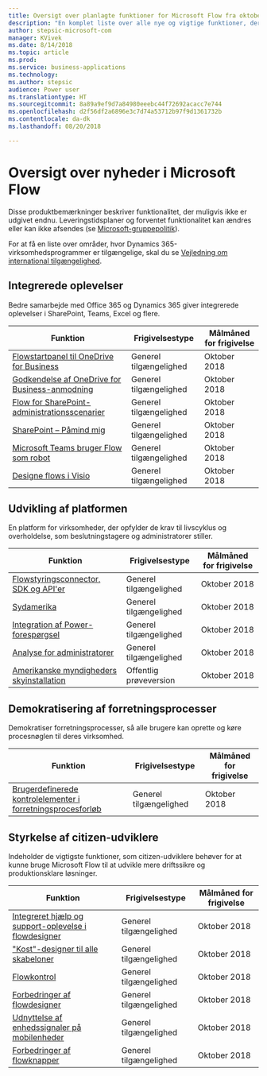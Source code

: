 ```yaml
---
title: Oversigt over planlagte funktioner for Microsoft Flow fra oktober 2018
description: "En komplet liste over alle nye og vigtige funktioner, der bliver tilgængelige i produktfrigivelsen fra oktober 2018 til Microsoft Flow."
author: stepsic-microsoft-com
manager: KVivek
ms.date: 8/14/2018
ms.topic: article
ms.prod: 
ms.service: business-applications
ms.technology: 
ms.author: stepsic
audience: Power user
ms.translationtype: HT
ms.sourcegitcommit: 8a89a9ef9d7a84980eeebc44f72692acacc7e744
ms.openlocfilehash: d2f56df2a6896e3c7d74a53712b97f9d1361732b
ms.contentlocale: da-dk
ms.lasthandoff: 08/20/2018

---
```


# <a name="summary-of-whats-new-in-microsoft-flow"></a>Oversigt over nyheder i Microsoft Flow

Disse produktbemærkninger beskriver funktionalitet, der muligvis ikke er udgivet endnu. Leveringstidsplaner og forventet funktionalitet kan ændres eller kan ikke afsendes (se [Microsoft-gruppepolitik](https://go.microsoft.com/fwlink/p/?linkid=2007332)).
    
For at få en liste over områder, hvor Dynamics 365-virksomhedsprogrammer er tilgængelige, skal du se [Vejledning om international tilgængelighed](https://aka.ms/dynamics_365_international_availability_deck).

## <a name="integrated-experiences"></a>Integrerede oplevelser

Bedre samarbejde med Office 365 og Dynamics 365 giver integrerede oplevelser i SharePoint, Teams, Excel og flere.

| Funktion    | Frigivelsestype    | Målmåned for frigivelse    |
| ---------- | ---------- | ---------- |
| [Flowstartpanel til OneDrive for Business](onedrive-for-business-flow-launch-panel.md) | Generel tilgængelighed |  Oktober 2018  |
| [Godkendelse af OneDrive for Business-anmodning](onedrive-for-business-request-sign-off.md) | Generel tilgængelighed |  Oktober 2018  |
| [Flow for SharePoint-administrationsscenarier](flow-for-sharepoint-admin-scenarios.md) | Generel tilgængelighed |  Oktober 2018  |
| [SharePoint – Påmind mig](sharepoint-remind-me.md) | Generel tilgængelighed |  Oktober 2018  |
| [Microsoft Teams bruger Flow som robot](microsoft-teams-uses-flow-as-a-bot.md) | Generel tilgængelighed |  Oktober 2018  |
| [Designe flows i Visio](design-flows-in-visio.md) | Generel tilgængelighed |  Oktober 2018  |

## <a name="building-the-platform"></a>Udvikling af platformen

En platform for virksomheder, der opfylder de krav til livscyklus og overholdelse, som beslutningstagere og administratorer stiller.

| Funktion    | Frigivelsestype    | Målmåned for frigivelse    |
| ---------- | ---------- | ---------- |
| [Flowstyringsconnector, SDK og API'er](flow-management-connector-sdk-and-apis.md) | Generel tilgængelighed |  Oktober 2018  |
| [Sydamerika](south-america.md) | Generel tilgængelighed |  Oktober 2018  |
| [Integration af Power-forespørgsel](power-query-integration.md) | Generel tilgængelighed |  Oktober 2018  |
| [Analyse for administratorer](admin-analytics.md) | Generel tilgængelighed |  Oktober 2018  |
| [Amerikanske myndigheders skyinstallation](us-government-cloud-deployment.md) | Offentlig prøveversion |  Oktober 2018  |

## <a name="democratize-business-processes"></a>Demokratisering af forretningsprocesser

Demokratiser forretningsprocesser, så alle brugere kan oprette og køre procesnøglen til deres virksomhed.

| Funktion    | Frigivelsestype    | Målmåned for frigivelse    |
| ---------- | ---------- | ---------- |
| [Brugerdefinerede kontrolelementer i forretningsprocesforløb](custom-controls-in-business-process-flows.md) | Generel tilgængelighed |  Oktober 2018  |

## <a name="empower-citizen-developers"></a>Styrkelse af citizen-udviklere

Indeholder de vigtigste funktioner, som citizen-udviklere behøver for at kunne bruge Microsoft Flow til at udvikle mere driftssikre og produktionsklare løsninger.

| Funktion    | Frigivelsestype    | Målmåned for frigivelse    |
| ---------- | ---------- | ---------- |
| [Integreret hjælp og support-oplevelse i flowdesigner](flow-support-help-inside-of-the-flow-designer.md) | Generel tilgængelighed |  Oktober 2018  |
| ["Kost"-designer til alle skabeloner](diet-designer-for-all-templates.md) | Generel tilgængelighed |  Oktober 2018  |
| [Flowkontrol](flow-checker.md) | Generel tilgængelighed |  Oktober 2018  |
| [Forbedringer af flowdesigner](flow-designer-enhancements.md) | Generel tilgængelighed |  Oktober 2018  |
| [Udnyttelse af enhedssignaler på mobilenheder](leverage-device-signals-on-mobile-devices.md) | Generel tilgængelighed |  Oktober 2018  |
| [Forbedringer af flowknapper](flow-button-enhancements.md) | Generel tilgængelighed |  Oktober 2018  |

